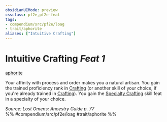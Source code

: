 ```yaml
---
obsidianUIMode: preview
cssclass: pf2e,pf2e-feat
tags:
- compendium/src/pf2e/loag
- trait/aphorite
aliases: ["Intuitive Crafting"]
---
```

# Intuitive Crafting  *Feat 1*  
[aphorite](rules/traits/aphorite-loag.md "Aphorite Ancestry & Heritage Trait")  


Your affinity with process and order makes you a natural artisan. You gain the trained proficiency rank in [Crafting](compendium/skills.md#Crafting) (or another skill of your choice, if you're already trained in [Crafting](compendium/skills.md#Crafting)). You gain the [Specialty Crafting](compendium/feats/specialty-crafting.md) skill feat in a specialty of your choice.

*Source: Lost Omens: Ancestry Guide p. 77*  
%% #compendium/src/pf2e/loag #trait/aphorite %%